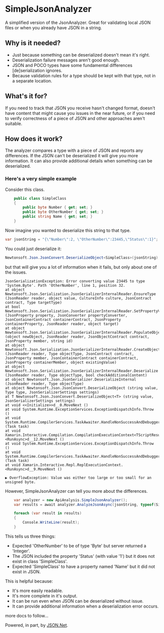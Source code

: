 # SimpleJsonAnalyzer

A simplified version of the JsonAnalyzer. Great for validating local JSON files or when you already have JSON in a string.

## Why is it needed?

- Just because something can be deserialized doesn't mean it's right.
- Deserialization failure messages aren't good enough.
- JSON and POCO types have some fundamental differences [de]serialization ignores.
- Because validation rules for a type should be kept with that type, not in a separate location.

## What's it for?

If you need to track that JSON you receive hasn't changed format, doesn't have content that might cause you issues in the near future, or if you need to verify correctness of a piece of JSON and other approaches aren't suitable.

## How does it work?

The analyzer compares a type with a piece of JSON and reports any differences.
If the JSON can't be deserialized it will give you more information. It can also provide additional details when something can be deserialized.

### Here's a very simple example

Consider this class.

```csharp
    public class SimpleClass
    {
        public byte Number { get; set; }
        public byte OtherNumber { get; set; }
        public string Name { get; set; }
    }
```

Now imagine you wanted to deserialize this string to that type.

```csharp
var jsonString = "{\"Number\":2, \"OtherNumber\":23445,\"Status\":1}";
```

You could just deserialize it:

```csharp
Newtonsoft.Json.JsonConvert.DeserializeObject<SimpleClass>(jsonString);
```

but that will give you a lot of information when it fails, but only about one of the issues.

```
JsonSerializationException: Error converting value 23445 to type 'System.Byte'. Path 'OtherNumber', line 1, position 32.
at object Newtonsoft.Json.Serialization.JsonSerializerInternalReader.EnsureType (JsonReader reader, object value, CultureInfo culture, JsonContract contract, Type targetType)
at bool Newtonsoft.Json.Serialization.JsonSerializerInternalReader.SetPropertyValue (JsonProperty property, JsonConverter propertyConverter, JsonContainerContract containerContract, JsonProperty containerProperty, JsonReader reader, object target)
at object Newtonsoft.Json.Serialization.JsonSerializerInternalReader.PopulateObject (object newObject, JsonReader reader, JsonObjectContract contract, JsonProperty member, string id)
at object Newtonsoft.Json.Serialization.JsonSerializerInternalReader.CreateObject (JsonReader reader, Type objectType, JsonContract contract, JsonProperty member, JsonContainerContract containerContract, JsonProperty containerMember, object existingValue)
at object Newtonsoft.Json.Serialization.JsonSerializerInternalReader.Deserialize (JsonReader reader, Type objectType, bool checkAdditionalContent)
at object Newtonsoft.Json.JsonSerializer.DeserializeInternal (JsonReader reader, Type objectType)
at object Newtonsoft.Json.JsonConvert.DeserializeObject (string value, Type type, JsonSerializerSettings settings)
at T Newtonsoft.Json.JsonConvert.DeserializeObject<T> (string value, JsonSerializerSettings settings)
at void <<Initialize>>d__0.MoveNext ()
at void System.Runtime.ExceptionServices.ExceptionDispatchInfo.Throw ()
at void System.Runtime.CompilerServices.TaskAwaiter.HandleNonSuccessAndDebuggerNotification (Task task)
at void Xamarin.Interactive.Compilation.CompilationExecutionContext<TScriptResult>.<RunAsync>d__12.MoveNext ()
at void System.Runtime.ExceptionServices.ExceptionDispatchInfo.Throw ()
at void System.Runtime.CompilerServices.TaskAwaiter.HandleNonSuccessAndDebuggerNotification (Task task)
at void Xamarin.Interactive.Repl.ReplExecutionContext.<RunAsync>d__9.MoveNext ()

▶ OverflowException: Value was either too large or too small for an unsigned byte.
```

However, SimpleJsonAnalyzer can tell you more about the differences.

```csharp
    var analyzer = new ApiAnalysis.SimpleJsonAnalyzer();
    var results = await analyzer.AnalyzeJsonAsync(jsonString, typeof(SimpleClass));

    foreach (var result in results)
    {
        Console.WriteLine(result);
    }
```

This tells us three things:

- Expected 'OtherNumber' to be of type 'Byte' but server returned a 'Integer'.
- The JSON included the property 'Status' (with value '1') but it does not exist in class 'SimpleClass'.
- Expected 'SimpleClass' to have a property named 'Name' but it did not exist in JSON.

This is helpful because:

- It's more easily readable.
- It's more complete in it's output.
- It can be run even when JSON can be deserialized without issue.
- It can provide additional information when a deserialization error occurs.


more docs to follow...


Powered, in part, by [JSON.Net](https://www.newtonsoft.com/json).
